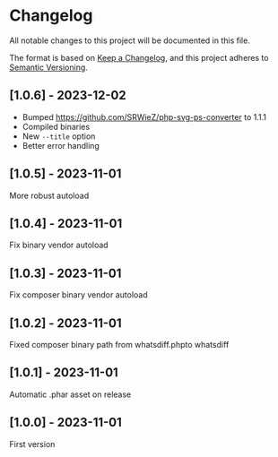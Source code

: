 # Changelog

All notable changes to this project will be documented in this file.

The format is based on [Keep a Changelog](https://keepachangelog.com/en/1.0.0/),
and this project adheres to [Semantic Versioning](https://semver.org/spec/v2.0.0.html).

## [1.0.6] - 2023-12-02
- Bumped https://github.com/SRWieZ/php-svg-ps-converter to 1.1.1
- Compiled binaries 
- New `--title` option
- Better error handling

## [1.0.5] - 2023-11-01
More robust autoload

## [1.0.4] - 2023-11-01
Fix binary vendor autoload

## [1.0.3] - 2023-11-01
Fix composer binary vendor autoload

## [1.0.2] - 2023-11-01
Fixed composer binary path from whatsdiff.phpto whatsdiff

## [1.0.1] - 2023-11-01
Automatic .phar asset on release

## [1.0.0] - 2023-11-01
First version
